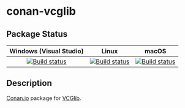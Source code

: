 # conan-vcglib

## Package Status

| Windows (Visual Studio) | Linux | macOS |
|:-----------------------:|:-----:|:-----:|
|[![Build status](https://github.com/SpaceIm/conan-vcglib/workflows/.github/workflows/windows.yml/badge.svg?branch=testing%2F2020.12)](https://github.com/SpaceIm/conan-vcglib/actions/workflows/windows.yml?query=branch%3Atesting%2F2020.12)|[![Build status](https://github.com/SpaceIm/conan-vcglib/workflows/.github/workflows/linux.yml/badge.svg?branch=testing%2F2020.12)](https://github.com/SpaceIm/conan-vcglib/actions/workflows/linux.yml?query=branch%3Atesting%2F2020.12)|[![Build status](https://github.com/SpaceIm/conan-vcglib/workflows/.github/workflows/macos.yml/badge.svg?branch=testing%2F2020.12)](https://github.com/SpaceIm/conan-vcglib/actions/workflows/macos.yml?query=branch%3Atesting%2F2020.12)|

## Description

[Conan.io](https://conan.io) package for [VCGlib](https://github.com/cnr-isti-vclab/vcglib).
